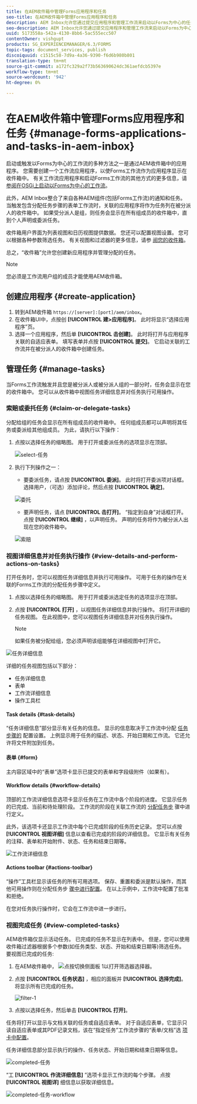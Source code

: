 ```yaml
---
title: 在AEM收件箱中管理Forms应用程序和任务
seo-title: 在AEM收件箱中管理Forms应用程序和任务
description: AEM Inbox允许您通过提交应用程序和管理工作流来启动以Forms为中心的任务。
seo-description: AEM Inbox允许您通过提交应用程序和管理工作流来启动以Forms为中心的任务。
uuid: 5173558a-542a-4130-8bb6-5ac555ecc507
contentOwner: vishgupt
products: SG_EXPERIENCEMANAGER/6.3/FORMS
topic-tags: document_services, publish
discoiquuid: c1515c58-7d9a-4a36-9390-f6d6b980b801
translation-type: tm+mt
source-git-commit: a172fc329a2f73b563690624dc361aefdcb5397e
workflow-type: tm+mt
source-wordcount: '942'
ht-degree: 0%

---
```



# 在AEM收件箱中管理Forms应用程序和任务 {#manage-forms-applications-and-tasks-in-aem-inbox}

启动或触发以Forms为中心的工作流的多种方法之一是通过AEM收件箱中的应用程序。 您需要创建一个工作流应用程序，以使Forms工作流作为应用程序显示在收件箱中。 有关工作流应用程序和启动Forms工作流的其他方式的更多信息，请 [参阅在OSGi上启动以Forms为中心的工作流](/help/forms/using/aem-forms-workflow.md#launch)。

此外，AEM Inbox整合了来自各种AEM组件(包括Forms工作流)的通知和任务。 当触发包含分配任务步骤的表单工作流时，关联的应用程序将作为任务列在被分派人的收件箱中。 如果受分派人是组，则任务会显示在所有组成员的收件箱中，直到个人声明或委派任务。

收件箱用户界面为列表视图和日历视图提供数据。 您还可以配置视图设置。 您可以根据各种参数筛选任务。 有关视图和过滤器的更多信息，请参 [阅您的收件箱](/help/sites-authoring/inbox.md)。

总之，“收件箱”允许您创建新应用程序并管理分配的任务。

>[!NOTE]
>
>您必须是工作流用户组的成员才能使用AEM收件箱。

## 创建应用程序 {#create-application}

1. 转到AEM收件箱 `https://[server]:[port]/aem/inbox`。
1. 在收件箱UI中，点按创 **[!UICONTROL 建>应用程序]**。 此时将显示“选择应用程序”页。
1. 选择一个应用程序，然后单 **[!UICONTROL 击创建]**。 此时将打开与应用程序关联的自适应表单。 填写表单并点按 **[!UICONTROL 提交]**。 它启动关联的工作流并在被分派人的收件箱中创建任务。

## 管理任务 {#manage-tasks}

当Forms工作流触发并且您是被分派人或被分派人组的一部分时，任务会显示在您的收件箱中。 您可以从收件箱中视图任务详细信息并对任务执行可用操作。

### 索赔或委托任务 {#claim-or-delegate-tasks}

分配给组的任务会显示在所有组成员的收件箱中。 任何组成员都可以声明将其任务或委派给其他组成员。 为此，请执行以下操作：

1. 点按以选择任务的缩略图。 用于打开或委派任务的选项显示在顶部。

   ![select-任务](assets/select-task.png)

1. 执行下列操作之一：

   * 要委派任务，请点按 **[!UICONTROL 委派]**。 此时将打开委派项对话框。 选择用户，（可选）添加评论，然后点按 **[!UICONTROL 确定]**。

   ![委托](assets/delegate.png)

   * 要声明任务，请点 **[!UICONTROL 击打开]**。 “指定到自身”对话框打开。 点按 **[!UICONTROL 继续]** ，以声明任务。 声明的任务将作为被分派人出现在您的收件箱中。

   ![索赔](assets/claim.png)

### 视图详细信息并对任务执行操作 {#view-details-and-perform-actions-on-tasks}

打开任务时，您可以视图任务详细信息并执行可用操作。 可用于任务的操作在关联的Forms工作流的分配任务步骤中定义。

1. 点按以选择任务的缩略图。 用于打开或委派选定任务的选项显示在顶部。
1. 点按 **[!UICONTROL 打开]** ，以视图任务详细信息并执行操作。 将打开详细的任务视图。 在此视图中，您可以视图任务详细信息并对任务执行操作。

   >[!NOTE]
   >
   >如果任务被分配给组，您必须声明该组能够在详细视图中打开它。

![任务详细信息](assets/task-details.png)

详细的任务视图包括以下部分：

* 任务详细信息
* 表单
* 工作流详细信息
* 操作工具栏

#### Task details {#task-details}

“任务详细信息”部分显示有关任务的信息。 显示的信息取决于工作流中分配 [任务步骤的](/help/sites-developing/workflows-step-ref.md) 配置设置。 上例显示用于任务的描述、状态、开始日期和工作流。 它还允许将文件附加到任务。

#### 表单 {#form}

主内容区域中的“表单”选项卡显示已提交的表单和字段级附件（如果有）。

#### Workflow details {#workflow-details}

顶部的工作流详细信息选项卡显示任务在工作流中各个阶段的进度。 它显示任务的已完成、当前和待处理阶段。 工作流的阶段在关联工作流的 [分配任务步](/help/sites-developing/workflows-step-ref.md) 骤中进行定义。

此外，该选项卡还显示工作流中每个已完成阶段的任务历史记录。 您可以点按 **[!UICONTROL 视图详细]** 信息以查看已完成的阶段的详细信息。 它显示有关任务的注释、表单和开始附件、状态、任务和结束日期等。

![工作流详细信息](assets/workflow-details.png)

#### Actions toolbar {#actions-toolbar}

“操作”工具栏显示该任务的所有可用选项。 保存、重置和委派是默认操作，而其他可用操作则在分配任务步 [骤中进行配置](/help/sites-developing/workflows-step-ref.md)。 在以上示例中，工作流中配置了批准和拒绝。

在您对任务执行操作时，它会在工作流中进一步进行。

### 视图完成任务 {#view-completed-tasks}

AEM收件箱仅显示活动任务。 已完成的任务不显示在列表中。 但是，您可以使用收件箱过滤器根据多个参数(如任务类型、状态、开始和结束日期等)筛选任务。 要视图已完成的任务:

1. 在AEM收件箱中， ![点按切换侧面板](assets/toggle-side-panel1.png) 1以打开筛选器选择器。
1. 点按 **[!UICONTROL 任务状态]** ，相应的面板并 **[!UICONTROL 选择完成]**。 将显示所有已完成的任务。

   ![filter-1](assets/filter-1.png)

1. 点按以选择任务，然后单击 **[!UICONTROL 打开]**。

任务将打开以显示与文档关联的任务或自适应表单。 对于自适应表单，它显示只读自适应表单或其PDF记录文档，该在“指定任务”工作流步骤的“表单/文档”选 [项卡中配置](/help/sites-developing/workflows-step-ref.md)。

任务详细信息部分显示执行的操作、任务状态、开始日期和结束日期等信息。

![completed-任务](assets/completed-task.png)

“工 **[!UICONTROL 作流详细信息]** ”选项卡显示工作流的每个步骤。 点按 **[!UICONTROL 视图详]** 细信息以获取详细信息。

![completed-任务-workflow](assets/completed-task-workflow.png)

